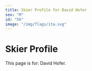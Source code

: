 ```yaml
---
title: Skier Profile for David Hofer
sex: "M"
id: "56"
image: "/img/flags/ita.svg" 
---
```


# Skier Profile

This page is for: David Hofer.
    